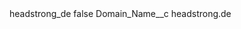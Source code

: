 <?xml version="1.0" encoding="UTF-8"?>
<CustomMetadata xmlns="http://soap.sforce.com/2006/04/metadata" xmlns:xsi="http://www.w3.org/2001/XMLSchema-instance" xmlns:xsd="http://www.w3.org/2001/XMLSchema">
    <label>headstrong_de</label>
    <protected>false</protected>
    <values>
        <field>Domain_Name__c</field>
        <value xsi:type="xsd:string">headstrong.de</value>
    </values>
</CustomMetadata>
